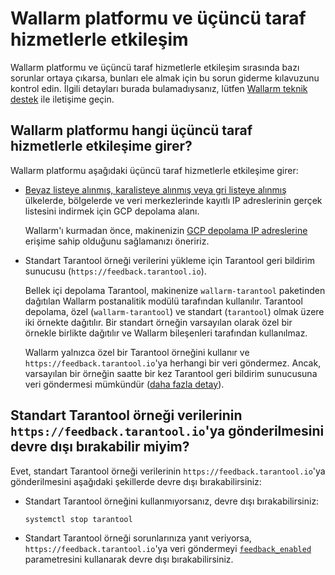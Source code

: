 # Wallarm platformu ve üçüncü taraf hizmetlerle etkileşim

Wallarm platformu ve üçüncü taraf hizmetlerle etkileşim sırasında bazı sorunlar ortaya çıkarsa, bunları ele almak için bu sorun giderme kılavuzunu kontrol edin. İlgili detayları burada bulamadıysanız, lütfen [Wallarm teknik destek](mailto:support@wallarm.com) ile iletişime geçin.

## Wallarm platformu hangi üçüncü taraf hizmetlerle etkileşime girer?

Wallarm platformu aşağıdaki üçüncü taraf hizmetlerle etkileşime girer:

* [Beyaz listeye alınmış, karalisteye alınmış veya gri listeye alınmış](../user-guides/ip-lists/overview.md) ülkelerde, bölgelerde ve veri merkezlerinde kayıtlı IP adreslerinin gerçek listesini indirmek için GCP depolama alanı.

    Wallarm'ı kurmadan önce, makinenizin [GCP depolama IP adreslerine](https://www.gstatic.com/ipranges/goog.json) erişime sahip olduğunu sağlamanızı öneririz.
* Standart Tarantool örneği verilerini yükleme için Tarantool geri bildirim sunucusu (`https://feedback.tarantool.io`).

    Bellek içi depolama Tarantool, makinenize `wallarm-tarantool` paketinden dağıtılan Wallarm postanalitik modülü tarafından kullanılır. Tarantool depolama, özel (`wallarm-tarantool`) ve standart (`tarantool`) olmak üzere iki örnekte dağıtılır. Bir standart örneğin varsayılan olarak özel bir örnekle birlikte dağıtılır ve Wallarm bileşenleri tarafından kullanılmaz.
    
    Wallarm yalnızca özel bir Tarantool örneğini kullanır ve `https://feedback.tarantool.io`'ya herhangi bir veri göndermez. Ancak, varsayılan bir örneğin saatte bir kez Tarantool geri bildirim sunucusuna veri göndermesi mümkündür ([daha fazla detay](https://www.tarantool.io/en/doc/latest/reference/configuration/#feedback)).

## Standart Tarantool örneği verilerinin `https://feedback.tarantool.io`'ya gönderilmesini devre dışı bırakabilir miyim?

Evet, standart Tarantool örneği verilerinin `https://feedback.tarantool.io`'ya gönderilmesini aşağıdaki şekillerde devre dışı bırakabilirsiniz:

* Standart Tarantool örneğini kullanmıyorsanız, devre dışı bırakabilirsiniz:

    ```bash
    systemctl stop tarantool
    ```
* Standart Tarantool örneği sorunlarınıza yanıt veriyorsa, `https://feedback.tarantool.io`'ya veri göndermeyi [`feedback_enabled`](https://www.tarantool.io/en/doc/latest/reference/configuration/#cfg-logging-feedback-enabled) parametresini kullanarak devre dışı bırakabilirsiniz.